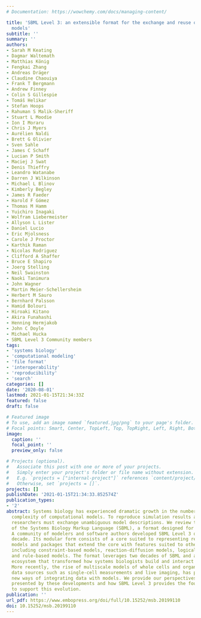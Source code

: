 ```yaml
---
# Documentation: https://wowchemy.com/docs/managing-content/

title: 'SBML Level 3: an extensible format for the exchange and reuse of biological
  models'
subtitle: ''
summary: ''
authors:
- Sarah M Keating
- Dagmar Waltemath
- Matthias König
- Fengkai Zhang
- Andreas Dräger
- Claudine Chaouiya
- Frank T Bergmann
- Andrew Finney
- Colin S Gillespie
- Tomáš Helikar
- Stefan Hoops
- Rahuman S Malik-Sheriff
- Stuart L Moodie
- Ion I Moraru
- Chris J Myers
- Aurélien Naldi
- Brett G Olivier
- Sven Sahle
- James C Schaff
- Lucian P Smith
- Maciej J Swat
- Denis Thieffry
- Leandro Watanabe
- Darren J Wilkinson
- Michael L Blinov
- Kimberly Begley
- James R Faeder
- Harold F Gómez
- Thomas M Hamm
- Yuichiro Inagaki
- Wolfram Liebermeister
- Allyson L Lister
- Daniel Lucio
- Eric Mjolsness
- Carole J Proctor
- Karthik Raman
- Nicolas Rodriguez
- Clifford A Shaffer
- Bruce E Shapiro
- Joerg Stelling
- Neil Swainston
- Naoki Tanimura
- John Wagner
- Martin Meier-Schellersheim
- Herbert M Sauro
- Bernhard Palsson
- Hamid Bolouri
- Hiroaki Kitano
- Akira Funahashi
- Henning Hermjakob
- John C Doyle
- Michael Hucka
- SBML Level 3 Community members
tags:
- 'systems biology'
- 'computational modeling'
- 'file format'
- 'interoperability'
- 'reproducibility'
- 'search'
categories: []
date: '2020-08-01'
lastmod: 2021-01-15T21:34:33Z
featured: false
draft: false

# Featured image
# To use, add an image named `featured.jpg/png` to your page's folder.
# Focal points: Smart, Center, TopLeft, Top, TopRight, Left, Right, BottomLeft, Bottom, BottomRight.
image:
  caption: ''
  focal_point: ''
  preview_only: false

# Projects (optional).
#   Associate this post with one or more of your projects.
#   Simply enter your project's folder or file name without extension.
#   E.g. `projects = ["internal-project"]` references `content/project/deep-learning/index.md`.
#   Otherwise, set `projects = []`.
projects: []
publishDate: '2021-01-15T21:34:33.852574Z'
publication_types:
- '2'
abstract: Systems biology has experienced dramatic growth in the number, size, and
  complexity of computational models. To reproduce simulation results and reuse models,
  researchers must exchange unambiguous model descriptions. We review the latest edition
  of the Systems Biology Markup Language (SBML), a format designed for this purpose.
  A community of modelers and software authors developed SBML Level 3 over the past
  decade. Its modular form consists of a core suited to representing reaction-based
  models and packages that extend the core with features suited to other model types
  including constraint-based models, reaction-diffusion models, logical network models,
  and rule-based models. The format leverages two decades of SBML and a rich software
  ecosystem that transformed how systems biologists build and interact with models.
  More recently, the rise of multiscale models of whole cells and organs, and new
  data sources such as single-cell measurements and live imaging, has precipitated
  new ways of integrating data with models. We provide our perspectives on the challenges
  presented by these developments and how SBML Level 3 provides the foundation needed
  to support this evolution.
publication: ''
url_pdf: https://www.embopress.org/doi/full/10.15252/msb.20199110
doi: 10.15252/msb.20199110
---
```

